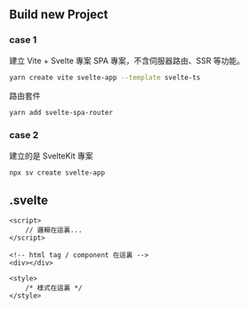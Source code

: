 ## Build new Project
### case 1
建立 Vite + Svelte 專案
SPA 專案，不含伺服器路由、SSR 等功能。
```zsh
yarn create vite svelte-app --template svelte-ts
```

路由套件
```zsh
yarn add svelte-spa-router
```

### case 2
建立的是 SvelteKit 專案
```zsh
npx sv create svelte-app
```

## .svelte
```svelte
<script>
	// 邏輯在這裏...
</script>

<!-- html tag / component 在這裏 -->
<div></div>

<style>
	/* 樣式在這裏 */
</style>

```